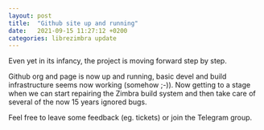 ```yaml
---
layout: post
title:  "Github site up and running"
date:   2021-09-15 11:27:12 +0200
categories: librezimbra update
---
```

Even yet in its infancy, the project is moving forward step by step.


Github org and page is now up and running, basic devel and build infrastructure
seems now working (somehow ;-)). Now getting to a stage when we can start
repairing the Zimbra build system and then take care of several of the now
15 years ignored bugs.


Feel free to leave some feedback (eg. tickets) or join the Telegram group.
